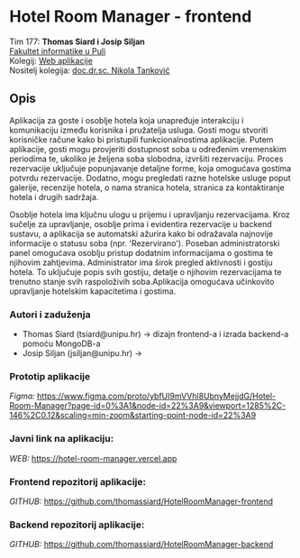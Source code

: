 # **Hotel Room Manager - frontend**

Tim 177: **Thomas Siard i Josip Siljan**\
[Fakultet informatike u Puli](https://fipu.unipu.hr)\
Kolegij: [Web aplikacije](https://www.notion.so/Web-aplikacije-7ba8350d498546a78812399024edac44)\
Nositelj kolegija: [doc.dr.sc. Nikola Tanković](https://www.notion.so/fiputreca/Kontakt-stranica-875574d1b92248b1a8e90dae52cd29a9)

## **Opis**

Aplikacija za goste i osoblje hotela koja unapređuje interakciju i komunikaciju između korisnika i pružatelja usluga. Gosti mogu stvoriti korisničke račune kako bi pristupili funkcionalnostima aplikacije. Putem aplikacije, gosti mogu provjeriti dostupnost soba u određenim vremenskim periodima te, ukoliko je željena soba slobodna, izvršiti rezervaciju. Proces rezervacije uključuje popunjavanje detaljne forme, koja omogućava gostima potvrdu rezervacije. Dodatno, mogu pregledati razne hotelske usluge poput galerije, recenzije hotela, o nama stranica hotela, stranica za kontaktiranje hotela i drugih sadržaja.

Osoblje hotela ima ključnu ulogu u prijemu i upravljanju rezervacijama. Kroz sučelje za upravljanje, osoblje prima i evidentira rezervacije u backend sustavu, a aplikacija se automatski ažurira kako bi odražavala najnovije informacije o statusu soba (npr. 'Rezervirano'). Poseban administratorski panel omogućava osoblju pristup dodatnim informacijama o gostima te njihovim zahtjevima. Administrator ima širok pregled aktivnosti i gostiju hotela. To uključuje popis svih gostiju, detalje o njihovim rezervacijama te trenutno stanje svih raspoloživih soba.Aplikacija omogućava učinkovito upravljanje hotelskim kapacitetima i gostima.

### **Autori i zaduženja**

<ul>
    <li>Thomas Siard (tsiard@unipu.hr) -> dizajn frontend-a i izrada backend-a pomoću MongoDB-a</li>
    <li>Josip Siljan (jsiljan@unipu.hr) -></li>
</ul>

### **Prototip aplikacije**

_Figma:_ https://www.figma.com/proto/ybfUI9mVVhl8UbnyMejjdG/Hotel-Room-Manager?page-id=0%3A1&node-id=22%3A9&viewport=1285%2C-146%2C0.12&scaling=min-zoom&starting-point-node-id=22%3A9

### **Javni link na aplikaciju:**

_WEB:_ https://hotel-room-manager.vercel.app

### Frontend repozitorij aplikacije:

_GITHUB:_ https://github.com/thomassiard/HotelRoomManager-frontend

### Backend repozitorij aplikacije:

_GITHUB:_ https://github.com/thomassiard/HotelRoomManager-backend
